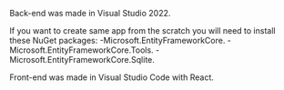 Back-end was made in Visual Studio 2022.

If you want to create same app from the scratch you will need to install these NuGet packages:
-Microsoft.EntityFrameworkCore.
-Microsoft.EntityFrameworkCore.Tools.
-Microsoft.EntityFrameworkCore.Sqlite.

Front-end was made in Visual Studio Code with React.
